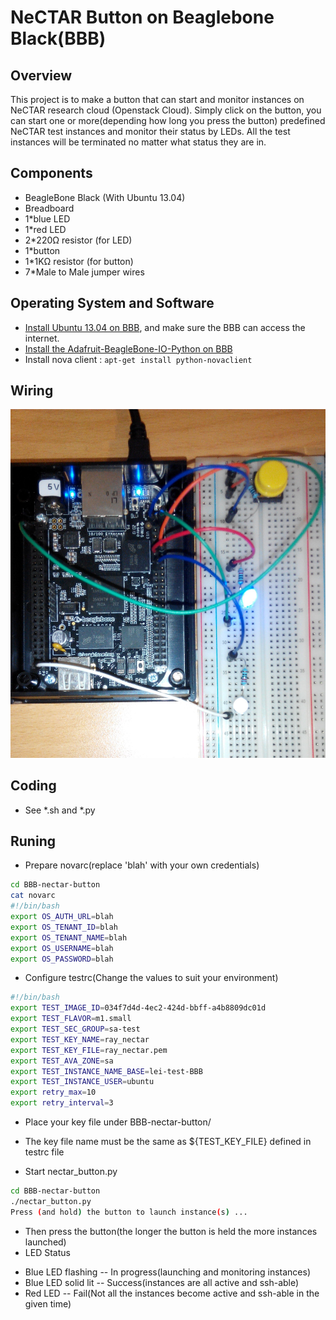 # NeCTAR Button on Beaglebone Black(BBB)

## Overview

This project is to make a button that can start and monitor instances on NeCTAR research cloud (Openstack Cloud). Simply click on the button, you can start one or more(depending how long you press the button) predefined NeCTAR test instances and monitor their status by LEDs. All the test instances will be terminated no matter what status they are in.

## Components
* BeagleBone Black (With Ubuntu 13.04)
* Breadboard
* 1*blue LED
* 1*red LED
* 2*220Ω resistor (for LED)
* 1*button
* 1*1KΩ resistor (for button)
* 7*Male to Male jumper wires

## Operating System and Software
* [Install Ubuntu 13.04 on BBB](http://elinux.org/BeagleBoardUbuntu#Raring_13.04), and make sure the BBB can access the internet.
* [Install the Adafruit-BeagleBone-IO-Python on BBB](http://learn.adafruit.com/setting-up-io-python-library-on-beaglebone-black/installation-on-ubuntu)
* Install nova client : ```apt-get install python-novaclient```

## Wiring
![pic](NeCTAR_Button.jpg)

## Coding
* See *.sh and *.py

## Runing
* Prepare novarc(replace 'blah' with your own credentials)

``` bash
cd BBB-nectar-button
cat novarc
#!/bin/bash
export OS_AUTH_URL=blah
export OS_TENANT_ID=blah
export OS_TENANT_NAME=blah
export OS_USERNAME=blah
export OS_PASSWORD=blah
```
* Configure testrc(Change the values to suit your environment)

```bash
#!/bin/bash
export TEST_IMAGE_ID=034f7d4d-4ec2-424d-bbff-a4b8809dc01d
export TEST_FLAVOR=m1.small
export TEST_SEC_GROUP=sa-test
export TEST_KEY_NAME=ray_nectar
export TEST_KEY_FILE=ray_nectar.pem
export TEST_AVA_ZONE=sa
export TEST_INSTANCE_NAME_BASE=lei-test-BBB
export TEST_INSTANCE_USER=ubuntu
export retry_max=10
export retry_interval=3
```
* Place your key file under BBB-nectar-button/
 - The key file name must be the same as ${TEST_KEY_FILE} defined in testrc file
* Start nectar_button.py

```bash
cd BBB-nectar-button
./nectar_button.py
Press (and hold) the button to launch instance(s) ... 
```
* Then press the button(the longer the button is held the more instances launched)
* LED Status
 - Blue LED flashing -- In progress(launching and monitoring instances)
 - Blue LED solid lit -- Success(instances are all active and ssh-able)
 - Red LED -- Fail(Not all the instances become active and ssh-able in the given time)
